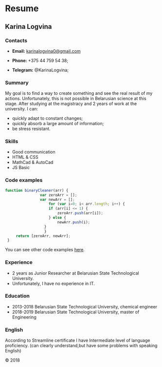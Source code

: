 # Resume
## Karina Logvina

### Contacts
- **Email:** karinalogvina0@gmail.com

- **Phone:** +375 44 759 54 38;

- **Telegram:** @KarinaLogvina;

### Summary
My goal is to find a way to create something and see the real result of my actions. Unfortunately,  this is not possible in Belarusian science at this stage.
After studying at the magistracy and 2 years of work at the university. 
I can:
- quickly adapt to constant changes;
- quickly absorb a large amount of information;
- be stress resistant.

### Skills
- Good communication
- HTML & CSS
- MathCad & AutoCad
- JS Basic
    
### Code examples
```javascript
function binaryCleaner(arr) {
                var zeroArr = [];
                var newArr = [];
                	for (var i=0; i< arr.length; i++) {
                  	if (arr[i] <= 1) {
                  		zeroArr.push(arr[i]); 
                  	} else {
                    	newArr.push(i);
                  }
                  }
     return [zeroArr, newArr];
 }
```
You can see other code examples [here](https://github.com/KarinaLogvina).

### Experience
- 2 years as Junior Researcher at Belarusian State Technological University.
- Unfortunately, I have no experience in IT.

### Education 
- 2013-2018 Belarusian State Technological University, chemical engineer
- 2018-2019 Belarusian State Technological University, master of Engineering

### English
According to Streamline certificate I have Intermediate level of language proficiency. (can clearly understand,but have some problems with speaking English)

© 2018